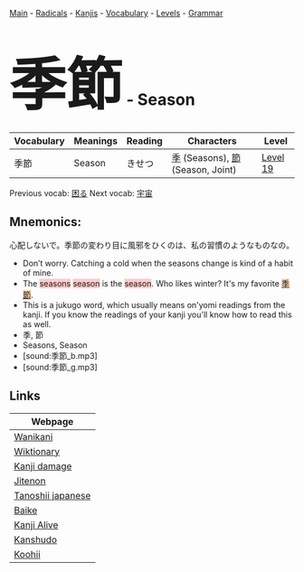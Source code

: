 <style> bigfont {font-size: 100px}</style>
[Main](../README.md) -
[Radicals](../radicals.md) -
[Kanjis](../kanjis.md) -
[Vocabulary](../vocabulary.md) -
[Levels](../levels.md) -
[Grammar](../grammar.md)
# <bigfont> 季節</bigfont> - Season 

| Vocabulary | Meanings | Reading | Characters | Level |
| --- | --- | --- | --- | --- |
| 季節 | Season | きせつ |  [季](../kanjis/季.md) (Seasons), [節](../kanjis/節.md) (Season, Joint) | [Level 19](../levels/wk_level19.md) |

Previous vocab: [困る](困る.md) Next vocab: [宇宙](宇宙.md) 

## Mnemonics:
心配しないで。季節の変わり目に風邪をひくのは、私の習慣のようなものなの。
* Don’t worry. Catching a cold when the seasons change is kind of a habit of mine.
* The <span style="background-color:#ffcccb"> seasons</span> <span style="background-color:#ffcccb"> season</span> is the <span style="background-color:#ffcccb"> season</span>. Who likes winter? It's my favorite <span style="background-color:#fed8b1"> [季節](https://jisho.org/search/季節)</span>.
* This is a jukugo word, which usually means on'yomi readings from the kanji. If you know the readings of your kanji you'll know how to read this as well.
* 季, 節
* Seasons, Season
* [sound:季節_b.mp3]
* [sound:季節_g.mp3]


## Links 

| Webpage |
| --- |
| [Wanikani          ](https://www.wanikani.com/kanji/季節) |
| [Wiktionary        ](https://en.wiktionary.org/wiki/季節) |
| [Kanji damage      ](http://www.kanjidamage.com/kanji/search?utf8=✓&q=季節) |
| [Jitenon           ](https://jitenon.com/kanji/季節) |
| [Tanoshii japanese ](https://www.tanoshiijapanese.com/dictionary/kanji.cfm?k=季節) |
| [Baike             ](https://baike.baidu.com/item/季節) |
| [Kanji Alive       ](https://app.kanjialive.com/季節) |
| [Kanshudo          ](https://www.kanshudo.com/searchmn?q=季節) |
| [Koohii            ](https://kanji.koohii.com/study/kanji/季節) |
